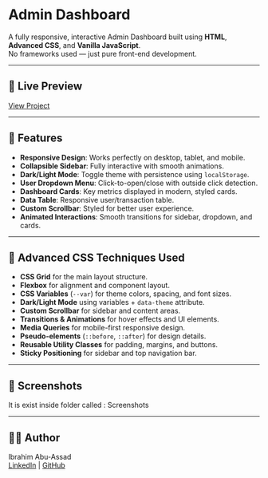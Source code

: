 # Admin Dashboard

A fully responsive, interactive Admin Dashboard built using **HTML**, **Advanced CSS**, and **Vanilla JavaScript**.  
No frameworks used — just pure front-end development.

---

## 🚀 Live Preview
[View Project](https://ibrahim-abu-assad.github.io/admin-dashboard/)

---

## 📂 Features
- **Responsive Design**: Works perfectly on desktop, tablet, and mobile.
- **Collapsible Sidebar**: Fully interactive with smooth animations.
- **Dark/Light Mode**: Toggle theme with persistence using `localStorage`.
- **User Dropdown Menu**: Click-to-open/close with outside click detection.
- **Dashboard Cards**: Key metrics displayed in modern, styled cards.
- **Data Table**: Responsive user/transaction table.
- **Custom Scrollbar**: Styled for better user experience.
- **Animated Interactions**: Smooth transitions for sidebar, dropdown, and cards.

---

## 🎨 Advanced CSS Techniques Used
- **CSS Grid** for the main layout structure.
- **Flexbox** for alignment and component layout.
- **CSS Variables** (`--var`) for theme colors, spacing, and font sizes.
- **Dark/Light Mode** using variables + `data-theme` attribute.
- **Custom Scrollbar** for sidebar and content areas.
- **Transitions & Animations** for hover effects and UI elements.
- **Media Queries** for mobile-first responsive design.
- **Pseudo-elements** (`::before`, `::after`) for design details.
- **Reusable Utility Classes** for padding, margins, and buttons.
- **Sticky Positioning** for sidebar and top navigation bar.

---

## 📸 Screenshots
It is exist inside folder called : Screenshots

---

## 👨‍💻 Author
Ibrahim Abu-Assad  
[LinkedIn](https://www.linkedin.com/in/ibrahim-abu-assad-4b636b32b/) | [GitHub](https://github.com/Ibrahim-Abu-Assad)



